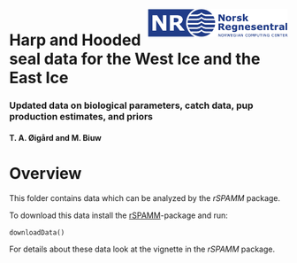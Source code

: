 <img src="Scripts/Fig/NR-logo_utvidet_r32g60b136_small.png" align="right" height="50px"/>

# Harp and Hooded seal data for the West Ice and the East Ice

### Updated data on biological parameters, catch data, pup production estimates, and priors

#### T. A. Øigård and M. Biuw

# Overview
This folder contains data which can be analyzed by the *rSPAMM* package.

To download this data install the [rSPAMM](https://www.github.com/NorskRegnesentral/rSPAMM)-package and run:
```{r}
downloadData()
```

For details about these data look at the vignette in the *rSPAMM* package.
